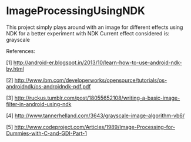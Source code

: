 ImageProcessingUsingNDK
=======================

This project simply plays around with an image for different effects using NDK for a better experiment with NDK 
Current effect considered is:  grayscale

References:

[1] http://android-er.blogspot.in/2013/10/learn-how-to-use-android-ndk-by.html

[2] http://www.ibm.com/developerworks/opensource/tutorials/os-androidndk/os-androidndk-pdf.pdf

[3] http://ruckus.tumblr.com/post/18055652108/writing-a-basic-image-filter-in-android-using-ndk

[4] http://www.tannerhelland.com/3643/grayscale-image-algorithm-vb6/

[5] http://www.codeproject.com/Articles/1989/Image-Processing-for-Dummies-with-C-and-GDI-Part-1
